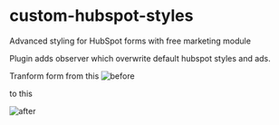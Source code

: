 # custom-hubspot-styles
 
Advanced styling for HubSpot forms with free marketing module

Plugin adds observer which overwrite default hubspot styles and ads.

Tranform form from this
![before](https://matysiewicz.studio/wp-content/uploads/2025/01/before.webp)

to this

![after](https://matysiewicz.studio/wp-content/uploads/2025/01/after.webp)